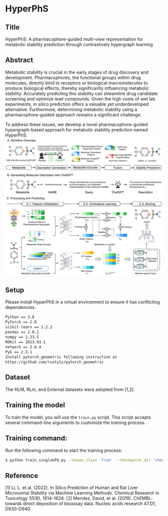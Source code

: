 # HyperPhS

## Title
HyperPhS: A pharmacophore-guided multi-view representation for metabolic stability prediction through contrastively hypergraph learning

## Abstract
Metabolic stability is crucial in the early stages of drug discovery and development. Pharmacophores, the functional groups within drug molecules, directly bind to receptors or biological macromolecules to produce biological effects, thereby significantly influencing metabolic stability. Accurately predicting this stability can streamline drug candidate screening and optimize lead compounds. Given the high costs of wet lab experiments, in silico prediction offers a valuable yet underdeveloped alternative. Furthermore, determining metabolic stability using a pharmacophore-guided approach remains a significant challenge.

To address these issues, we develop a novel pharmacophore-guided hypergraph-based approach for metabolic stability prediction named HyperPhS.
![image](model.jpg)

## Setup
Please install HyperPhS in a virtual environment to ensure it has conflicting dependencies.
```
Python == 3.8
PyTorch == 2.0
scikit-learn == 1.2.2
pandas == 2.0.2
numpy == 1.23.5
RDKit == 2023.03.1
network == 2.8.4
PyG == 2.3.1
Install pytorch_geometric following instruction at https://github.com/rusty1s/pytorch_geometric
```
## Dataset

The HLM, RLm, and External datasets were adopted from [1,2].

## Training the model

To train the model, you will use the `train.py` script. This script accepts several command-line arguments to customize the training process.

## Training command:

Run the following command to start the training process:

``` bash
$ python train_singleGPU.py --known_class 'True' --checkpoint_dir 'checkpoint' --device 'cuda:0'
```
## Reference

[1] Li, L. et al. (2022). In Silico Prediction of Human and Rat Liver Microsomal Stability via Machine Learning Methods. Chemical Research in Toxicology 35(9), 1614–1624.
[2] Mendez, David, et al. (2019). ChEMBL: towards direct deposition of bioassay data. Nucleic acids research 47.D1, D930-D940.
